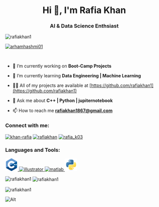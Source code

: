 <h1 align="center">Hi 👋, I'm Rafia Khan</h1>
<h3 align="center">AI & Data Science Enthsiast</h3>

<p align="left"> <img src="https://komarev.com/ghpvc/?username=rafiakhan1&label=Profile%20views&color=0e75b6&style=flat" alt="rafiakhan1" /> </p>

<p align="left">
  <a href="https://github.com/ryo-ma/github-profile-trophy">
    <img src="https://github-profile-trophy.vercel.app/?username=arhamhashmi01&theme=onestar" alt="arhamhashmi01" />
  </a>
</p>

<p align="left"> <a href="https://twitter.com/" target="blank"><img src="https://img.shields.io/twitter/follow/?logo=twitter&style=for-the-badge" alt="" /></a> </p>

- 🔭 I’m currently working on **Boot-Camp Projects**

- 🌱 I’m currently learning **Data Engineering | Machine Learning**

- 👨‍💻 All of my projects are available at [https://github.com/rafiakhan1](https://github.com/rafiakhan1)

- 💬 Ask me about **C++ | Python | jupiternotebook**

- 📫 How to reach me **rafiakhan1867@gmail.com**

<h3 align="left">Connect with me:</h3>
<p align="left">
<a href="https://linkedin.com/in/khan-rafia" target="blank"><img align="center" src="https://raw.githubusercontent.com/rahuldkjain/github-profile-readme-generator/master/src/images/icons/Social/linked-in-alt.svg" alt="khan-rafia" height="30" width="40" /></a>
<a href="https://fb.com/rafiakhan" target="blank"><img align="center" src="https://raw.githubusercontent.com/rahuldkjain/github-profile-readme-generator/master/src/images/icons/Social/facebook.svg" alt="rafiakhan" height="30" width="40" /></a>
<a href="https://instagram.com/rafia_k03" target="blank"><img align="center" src="https://raw.githubusercontent.com/rahuldkjain/github-profile-readme-generator/master/src/images/icons/Social/instagram.svg" alt="rafia_k03" height="30" width="40" /></a>
</p>

<h3 align="left">Languages and Tools:</h3>
<p align="left"> <a href="https://www.w3schools.com/cpp/" target="_blank" rel="noreferrer"> <img src="https://raw.githubusercontent.com/devicons/devicon/master/icons/cplusplus/cplusplus-original.svg" alt="cplusplus" width="40" height="40"/> </a> <a href="https://www.adobe.com/in/products/illustrator.html" target="_blank" rel="noreferrer"> <img src="https://www.vectorlogo.zone/logos/adobe_illustrator/adobe_illustrator-icon.svg" alt="illustrator" width="40" height="40"/> </a> <a href="https://www.mathworks.com/" target="_blank" rel="noreferrer"> <img src="https://upload.wikimedia.org/wikipedia/commons/2/21/Matlab_Logo.png" alt="matlab" width="40" height="40"/> </a> <a href="https://www.python.org" target="_blank" rel="noreferrer"> <img src="https://raw.githubusercontent.com/devicons/devicon/master/icons/python/python-original.svg" alt="python" width="40" height="40"/> </a> </p>

<p><img align="left" src="https://github-readme-stats.vercel.app/api/top-langs?username=rafiakhan1&show_icons=true&locale=en&layout=compact&theme=dark" alt="rafiakhan1" /></p>

<p>&nbsp;<img align="center" src="https://github-readme-stats.vercel.app/api?username=rafiakhan1&show_icons=true&locale=en&theme=dark" alt="rafiakhan1" /></p>

<p><img align="center" src="https://github-readme-streak-stats.herokuapp.com/?user=rafiakhan1&theme=dark" alt="rafiakhan1" /></p>


![Alt](https://repobeats.axiom.co/api/embed/05021e335cce9536d2fdeeb487aef92e415b9201.svg "Repobeats analytics image")
